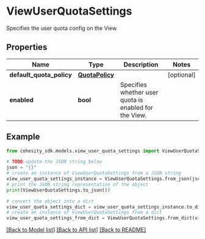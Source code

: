 # ViewUserQuotaSettings

Specifies the user quota config on the View.

## Properties

Name | Type | Description | Notes
------------ | ------------- | ------------- | -------------
**default_quota_policy** | [**QuotaPolicy**](QuotaPolicy.md) |  | [optional] 
**enabled** | **bool** | Specifies whether user quota is enabled for the View. | 

## Example

```python
from cohesity_sdk.models.view_user_quota_settings import ViewUserQuotaSettings

# TODO update the JSON string below
json = "{}"
# create an instance of ViewUserQuotaSettings from a JSON string
view_user_quota_settings_instance = ViewUserQuotaSettings.from_json(json)
# print the JSON string representation of the object
print(ViewUserQuotaSettings.to_json())

# convert the object into a dict
view_user_quota_settings_dict = view_user_quota_settings_instance.to_dict()
# create an instance of ViewUserQuotaSettings from a dict
view_user_quota_settings_from_dict = ViewUserQuotaSettings.from_dict(view_user_quota_settings_dict)
```
[[Back to Model list]](../README.md#documentation-for-models) [[Back to API list]](../README.md#documentation-for-api-endpoints) [[Back to README]](../README.md)


